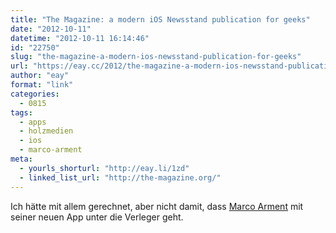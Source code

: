 ```yaml
---
title: "The Magazine: a modern iOS Newsstand publication for geeks"
date: "2012-10-11"
datetime: "2012-10-11 16:14:46"
id: "22750"
slug: "the-magazine-a-modern-ios-newsstand-publication-for-geeks"
url: "https://eay.cc/2012/the-magazine-a-modern-ios-newsstand-publication-for-geeks/"
author: "eay"
format: "link"
categories:
  - 0815
tags:
  - apps
  - holzmedien
  - ios
  - marco-arment
meta:
  - yourls_shorturl: "http://eay.li/1zd"
  - linked_list_url: "http://the-magazine.org/"
---
```


Ich hätte mit allem gerechnet, aber nicht damit, dass [Marco Arment](http://www.marco.org/) mit seiner neuen App unter die Verleger geht.
